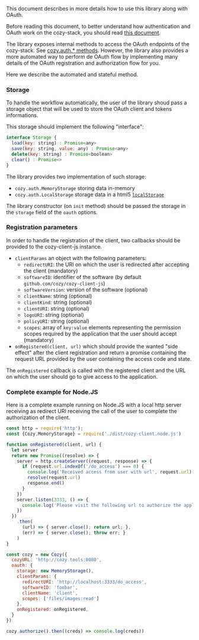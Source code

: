 This document describes in more details how to use this library along with OAuth.

Before reading this document, to better understand how authentication and OAuth work on the cozy-stack, you should read [this document](https://cozy.github.io/cozy-stack/auth.html).

The library exposes internal methods to access the OAuth endpoints of the cozy-stack. See [cozy.auth.* methods](./README.md#cozyauthregisterclientclientparams). However, the library also provides a more automated way to perform de OAuth flow by implementing many details of the OAuth registration and authorization flow for you.

Here we describe the automated and stateful method.

### Storage

To handle the workflow automatically, the user of the library shoud pass a storage object that will be used to store the OAuth client and tokens informations.

This storage should implement the following "interface":

```js
interface Storage {
  load(key: string) : Promise<any>
  save(key: string, value: any) : Promise<any>
  delete(key: string) : Promise<boolean>
  clear() : Promise<>
}
```

The library provides two implementation of such storage:
  - `cozy.auth.MemoryStorage` storing data in-memory
  - `cozy.auth.LocalStorage` storage data in a html5 [`localStorage`](https://developer.mozilla.org/en/docs/Web/API/Window/localStorage)

The library constructor (on `init` method) should be passed the storage in the `storage` field of the `oauth` options.

### Registration parameters

In order to handle the registration of the client, two callbacks should be provided to the cozy-client-js instance.

  - `clientParams` an object with the following parameters:
    + `redirectURI`: the URI on which the user is redirected after accepting the client (mandatory)
    + `softwareID`: identifier of the software (by default `github.com/cozy/cozy-client-js`)
    + `softwareVersion`: version of the software (optional)
    + `clientName`: string (optional)
    + `clientKind`: string (optional)
    + `clientURI`: string (optional)
    + `logoURI`: string (optional)
    + `policyURI`: string (optional)
    + `scopes`: array of `key:value` elements representing the permission scopes required by the application that the user should accept (mandatory)
  - `onRegistered(client, url)` which should provide the wanted "side effect" after the client registration and return a promise containing the request URL provided by the user containing the access code and state.

The `onRegistered` callback is called with the registered client and the URL on which the user should go to give access to the application.

### Complete example for Node.JS

Here is a complete example running on Node.JS with a local http server receiving as redirect URI receiving the call of the user to complete the authorization of the client.

```js
const http = require('http');
const {Cozy,MemoryStorage} = require('./dist/cozy-client.node.js')

function onRegistered(client, url) {
  let server
  return new Promise((resolve) => {
    server = http.createServer((request, response) => {
      if (request.url.indexOf('/do_access') === 0) {
        console.log('Received access from user with url', request.url)
        resolve(request.url)
        response.end()
      }
    })
    server.listen(3333, () => {
      console.log('Please visit the following url to authorize the application: ', url)
    })
  })
    .then(
      (url) => { server.close(); return url; },
      (err) => { server.close(); throw err; }
    )
}

const cozy = new Cozy({
  cozyURL: 'http://cozy.tools:8080',
  oauth: {
    storage: new MemoryStorage(),
    clientParams: {
      redirectURI: 'http://localhost:3333/do_access',
      softwareID: 'foobar',
      clientName: 'client',
      scopes: ['files/images:read']
    },
    onRegistered: onRegistered,
  }
})

cozy.authorize().then((creds) => console.log(creds))
```
